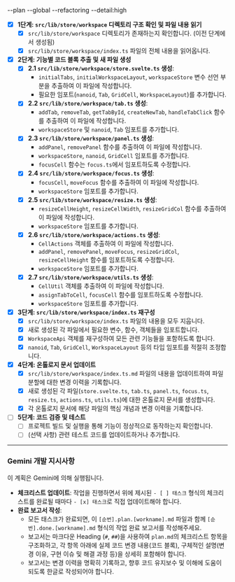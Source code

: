 --plan --global --refactoring --detail:high

- [x] **1단계: `src/lib/store/workspace` 디렉토리 구조 확인 및 파일 내용 읽기**
    - [x] `src/lib/store/workspace` 디렉토리가 존재하는지 확인합니다. (이전 단계에서 생성됨)
    - [x] `src/lib/store/workspace/index.ts` 파일의 전체 내용을 읽어옵니다.

- [x] **2단계: 기능별 코드 블록 추출 및 새 파일 생성**
    - [x] **2.1 `src/lib/store/workspace/store.svelte.ts` 생성**:
        - `initialTabs`, `initialWorkspaceLayout`, `workspaceStore` 변수 선언 부분을 추출하여 이 파일에 작성합니다.
        - 필요한 임포트(`nanoid`, `Tab`, `GridCell`, `WorkspaceLayout`)를 추가합니다.
    - [x] **2.2 `src/lib/store/workspace/tab.ts` 생성**:
        - `addTab`, `removeTab`, `getTabById`, `createNewTab`, `handleTabClick` 함수를 추출하여 이 파일에 작성합니다.
        - `workspaceStore` 및 `nanoid`, `Tab` 임포트를 추가합니다.
    - [x] **2.3 `src/lib/store/workspace/panel.ts` 생성**:
        - `addPanel`, `removePanel` 함수를 추출하여 이 파일에 작성합니다.
        - `workspaceStore`, `nanoid`, `GridCell` 임포트를 추가합니다.
        - `focusCell` 함수는 `focus.ts`에서 임포트하도록 수정합니다.
    - [x] **2.4 `src/lib/store/workspace/focus.ts` 생성**:
        - `focusCell`, `moveFocus` 함수를 추출하여 이 파일에 작성합니다.
        - `workspaceStore` 임포트를 추가합니다.
    - [x] **2.5 `src/lib/store/workspace/resize.ts` 생성**:
        - `resizeCellHeight`, `resizeCellWidth`, `resizeGridCol` 함수를 추출하여 이 파일에 작성합니다.
        - `workspaceStore` 임포트를 추가합니다.
    - [x] **2.6 `src/lib/store/workspace/actions.ts` 생성**:
        - `CellActions` 객체를 추출하여 이 파일에 작성합니다.
        - `addPanel`, `removePanel`, `moveFocus`, `resizeGridCol`, `resizeCellHeight` 함수를 임포트하도록 수정합니다.
        - `workspaceStore` 임포트를 추가합니다.
    - [x] **2.7 `src/lib/store/workspace/utils.ts` 생성**:
        - `CellUtil` 객체를 추출하여 이 파일에 작성합니다.
        - `assignTabToCell`, `focusCell` 함수를 임포트하도록 수정합니다.
        - `workspaceStore` 임포트를 추가합니다.

- [x] **3단계: `src/lib/store/workspace/index.ts` 재구성**
    - [x] `src/lib/store/workspace/index.ts` 파일의 내용을 모두 지웁니다.
    - [x] 새로 생성된 각 파일에서 필요한 변수, 함수, 객체들을 임포트합니다.
    - [x] `WorkspaceApi` 객체를 재구성하여 모든 관련 기능들을 포함하도록 합니다.
    - [x] `nanoid`, `Tab`, `GridCell`, `WorkspaceLayout` 등의 타입 임포트를 적절히 조정합니다.

- [x] **4단계: 온톨로지 문서 업데이트**
    - [x] `src/lib/store/workspace/index.ts.md` 파일의 내용을 업데이트하여 파일 분할에 대한 변경 이력을 기록합니다.
    - [x] 새로 생성된 각 파일(`store.svelte.ts`, `tab.ts`, `panel.ts`, `focus.ts`, `resize.ts`, `actions.ts`, `utils.ts`)에 대한 온톨로지 문서를 생성합니다.
    - [x] 각 온톨로지 문서에 해당 파일의 핵심 개념과 변경 이력을 기록합니다.

- [ ] **5단계: 코드 검증 및 테스트**
    - [ ] 프로젝트 빌드 및 실행을 통해 기능이 정상적으로 동작하는지 확인합니다.
    - [ ] (선택 사항) 관련 테스트 코드를 업데이트하거나 추가합니다.

---
### **Gemini 개발 지시사항**

이 계획은 Gemini에 의해 실행됩니다.

- **체크리스트 업데이트**: 작업을 진행하면서 위에 제시된 `- [ ] 태스크` 형식의 체크리스트를 완료될 때마다 `- [x] 태스크`로 직접 업데이트해야 합니다.
- **완료 보고서 작성**:
  - 모든 태스크가 완료되면, 이 `[순번].plan.[workname].md` 파일과 함께 `[순번].done.[workname].md` 형식의 작업 완료 보고서를 작성해주세요.
  - 보고서는 마크다운 Heading (`#`, `##`)을 사용하여 `plan.md`의 체크리스트 항목을 구조화하고, 각 항목 아래에 실제 코드 변경 내용(코드 블록), 구체적인 설명(변경 이유, 구현 이슈 및 해결 과정 등)을 상세히 포함해야 합니다.
  - 보고서는 변경 이력을 명확히 기록하고, 향후 코드 유지보수 및 이해에 도움이 되도록 한글로 작성되어야 합니다.
